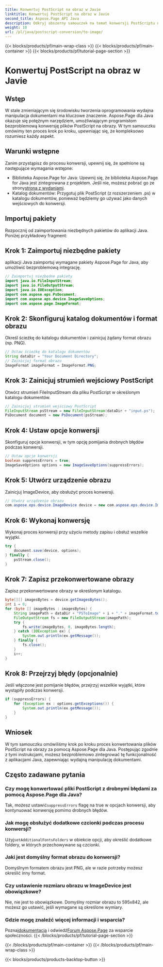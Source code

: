```yaml
---
title: Konwertuj PostScript na obraz w Javie
linktitle: Konwertuj PostScript na obraz w Javie
second_title: Aspose.Page API Java
description: Odkryj obszerny samouczek na temat konwersji PostScriptu na obrazy w Javie przy użyciu Aspose.Page. Zawiera przewodnik krok po kroku, często zadawane pytania i niezbędne wymagania wstępne.
weight: 10
url: /pl/java/postscript-conversion/to-image/
---
```


{{< blocks/products/pf/main-wrap-class >}}
{{< blocks/products/pf/main-container >}}
{{< blocks/products/pf/tutorial-page-section >}}

# Konwertuj PostScript na obraz w Javie

## Wstęp
W stale zmieniającym się środowisku tworzenia oprogramowania wydajna manipulacja dokumentami ma kluczowe znaczenie. Aspose.Page dla Java okazuje się potężnym narzędziem, umożliwiającym programistom bezproblemową konwersję plików PostScript na obrazy. W tym samouczku omówimy ten proces krok po kroku, upewniając się, że kompleksowo rozumiesz każdy aspekt.
## Warunki wstępne
Zanim przystąpisz do procesu konwersji, upewnij się, że spełnione są następujące wymagania wstępne:
-  Biblioteka Aspose.Page for Java: Upewnij się, że biblioteka Aspose.Page for Java jest zintegrowana z projektem. Jeśli nie, możesz pobrać go ze strony[strona z wydaniami](https://releases.aspose.com/page/java/).
- Katalog dokumentów: Przygotuj plik PostScript (z rozszerzeniem .ps) w katalogu dokumentów, ponieważ będziemy go używać jako danych wejściowych do konwersji.
## Importuj pakiety
Rozpocznij od zaimportowania niezbędnych pakietów do aplikacji Java. Poniżej przykładowy fragment:
## Krok 1: Zaimportuj niezbędne pakiety
aplikacji Java zaimportuj wymagane pakiety Aspose.Page for Java, aby umożliwić bezproblemową integrację.
```java
// Zaimportuj niezbędne pakiety
import java.io.FileInputStream;
import java.io.FileOutputStream;
import java.io.IOException;
import com.aspose.eps.PsDocument;
import com.aspose.eps.device.ImageSaveOptions;
import com.aspose.page.ImageFormat;

```
## Krok 2: Skonfiguruj katalog dokumentów i format obrazu
Określ ścieżkę do katalogu dokumentów i zainicjuj żądany format obrazu (np. PNG).
```java
// Ustaw ścieżkę do katalogu dokumentów
String dataDir = "Your Document Directory";
// Zainicjuj format obrazu
ImageFormat imageFormat = ImageFormat.PNG;
```
## Krok 3: Zainicjuj strumień wejściowy PostScript
Otwórz strumień FileInputStream dla pliku PostScript w określonym katalogu dokumentów.
```java
// Zainicjuj strumień wejściowy PostScript
FileInputStream psStream = new FileInputStream(dataDir + "input.ps");
PsDocument document = new PsDocument(psStream);
```
## Krok 4: Ustaw opcje konwersji
Skonfiguruj opcje konwersji, w tym opcję pomijania drobnych błędów podczas konwersji.
```java
// Ustaw opcje konwersji
boolean suppressErrors = true;
ImageSaveOptions options = new ImageSaveOptions(suppressErrors);
```
## Krok 5: Utwórz urządzenie obrazu
Zainicjuj ImageDevice, aby obsłużyć proces konwersji.
```java
// Utwórz urządzenie obrazu
com.aspose.eps.device.ImageDevice device = new com.aspose.eps.device.ImageDevice();
```
## Krok 6: Wykonaj konwersję
Wykonaj proces konwersji przy użyciu metody zapisu i obsłuż wszelkie wyjątki.
```java
try {
    document.save(device, options);
} finally {
    psStream.close();
}
```
## Krok 7: Zapisz przekonwertowane obrazy
Zapisz przekonwertowane obrazy w określonym katalogu.
```java
byte[][] imagesBytes = device.getImagesBytes();
int i = 0;
for (byte [] imageBytes : imagesBytes) {
    String imagePath = dataDir + "PSToImage" + i + "." + imageFormat.toString().toLowerCase();
    FileOutputStream fs = new FileOutputStream(imagePath);
    try {
        fs.write(imageBytes, 0, imageBytes.length);
    } catch (IOException ex) {
        System.out.println(ex.getMessage());
    } finally {
        fs.close();
    }
    i++;
}
```
## Krok 8: Przejrzyj błędy (opcjonalnie)
Jeśli włączone jest pomijanie błędów, przejrzyj wszelkie wyjątki, które wystąpiły podczas konwersji.
```java
if (suppressErrors) {
    for (Exception ex : options.getExceptions()) {
        System.out.println(ex.getMessage());
    }
}
```
## Wniosek
W tym samouczku omówiliśmy krok po kroku proces konwertowania plików PostScript na obrazy za pomocą Aspose.Page dla Java. Postępując zgodnie z tymi instrukcjami, możesz bezproblemowo zintegrować tę funkcjonalność z aplikacjami Java, zapewniając wydajną manipulację dokumentami.
## Często zadawane pytania
### Czy mogę konwertować pliki PostScript z drobnymi błędami za pomocą Aspose.Page dla Java?
 Tak, możesz ustawić`suppressErrors` flagę na true w opcjach konwersji, aby kontynuować konwersję pomimo drobnych błędów.
### Jak mogę obsłużyć dodatkowe czcionki podczas procesu konwersji?
 Użyj`setAdditionalFontsFolders` w obiekcie opcji, aby określić dodatkowe foldery, w których przechowywane są czcionki.
### Jaki jest domyślny format obrazu do konwersji?
Domyślnym formatem obrazu jest PNG, ale w razie potrzeby możesz określić inny format.
### Czy ustawienie rozmiaru obrazu w ImageDevice jest obowiązkowe?
Nie, nie jest to obowiązkowe. Domyślny rozmiar obrazu to 595x842, ale możesz go ustawić, jeśli wymagane są określone wymiary.
### Gdzie mogę znaleźć więcej informacji i wsparcia?
 Poznaj[dokumentacja](https://reference.aspose.com/page/java/) i odwiedź[Forum Aspose.Page](https://forum.aspose.com/c/page/39) za wsparcie społeczności.
{{< /blocks/products/pf/tutorial-page-section >}}

{{< /blocks/products/pf/main-container >}}
{{< /blocks/products/pf/main-wrap-class >}}

{{< blocks/products/products-backtop-button >}}
